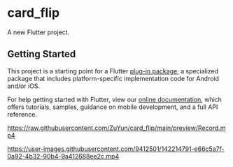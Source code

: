 # card_flip

A new Flutter project.

## Getting Started

This project is a starting point for a Flutter
[plug-in package](https://flutter.dev/developing-packages/),
a specialized package that includes platform-specific implementation code for
Android and/or iOS.

For help getting started with Flutter, view our
[online documentation](https://flutter.dev/docs), which offers tutorials,
samples, guidance on mobile development, and a full API reference.


https://raw.githubusercontent.com/ZuYun/card_flip/main/preview/Record.mp4


https://user-images.githubusercontent.com/9412501/142214791-e66c5a7f-0a92-4b32-90b4-9a412688ee2c.mp4


